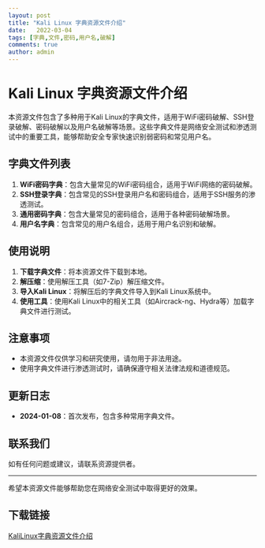 ```yaml
---
layout: post
title: "Kali Linux 字典资源文件介绍"
date:   2022-03-04
tags: [字典,文件,密码,用户名,破解]
comments: true
author: admin
---
```

# Kali Linux 字典资源文件介绍

本资源文件包含了多种用于Kali Linux的字典文件，适用于WiFi密码破解、SSH登录破解、密码破解以及用户名破解等场景。这些字典文件是网络安全测试和渗透测试中的重要工具，能够帮助安全专家快速识别弱密码和常见用户名。

## 字典文件列表

1. **WiFi密码字典**：包含大量常见的WiFi密码组合，适用于WiFi网络的密码破解。
2. **SSH登录字典**：包含常见的SSH登录用户名和密码组合，适用于SSH服务的渗透测试。
3. **通用密码字典**：包含大量常见的密码组合，适用于各种密码破解场景。
4. **用户名字典**：包含常见的用户名组合，适用于用户名识别和破解。

## 使用说明

1. **下载字典文件**：将本资源文件下载到本地。
2. **解压缩**：使用解压工具（如7-Zip）解压缩文件。
3. **导入Kali Linux**：将解压后的字典文件导入到Kali Linux系统中。
4. **使用工具**：使用Kali Linux中的相关工具（如Aircrack-ng、Hydra等）加载字典文件进行测试。

## 注意事项

- 本资源文件仅供学习和研究使用，请勿用于非法用途。
- 使用字典文件进行渗透测试时，请确保遵守相关法律法规和道德规范。

## 更新日志

- **2024-01-08**：首次发布，包含多种常用字典文件。

## 联系我们

如有任何问题或建议，请联系资源提供者。

---

希望本资源文件能够帮助您在网络安全测试中取得更好的效果。

## 下载链接

[KaliLinux字典资源文件介绍](https://pan.quark.cn/s/e5f05e002cd6)